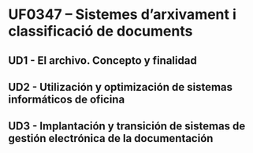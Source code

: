 # UF0347 – Sistemes d’arxivament i classificació de documents

## UD1 - El archivo. Concepto y finalidad
## UD2 - Utilización y optimización de sistemas informáticos de oficina
## UD3 - Implantación y transición de sistemas de gestión electrónica de la documentación

